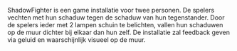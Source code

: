ShadowFighter is een game installatie voor twee personen. De spelers vechten met hun schaduw tegen de schaduw van hun tegenstander. Door de spelers ieder met 2 lampen schuin te belichten, vallen hun schaduwen op de muur dichter bij elkaar dan hun zelf. De installatie zal feedback geven via geluid en waarschijnlijk visueel op de muur.